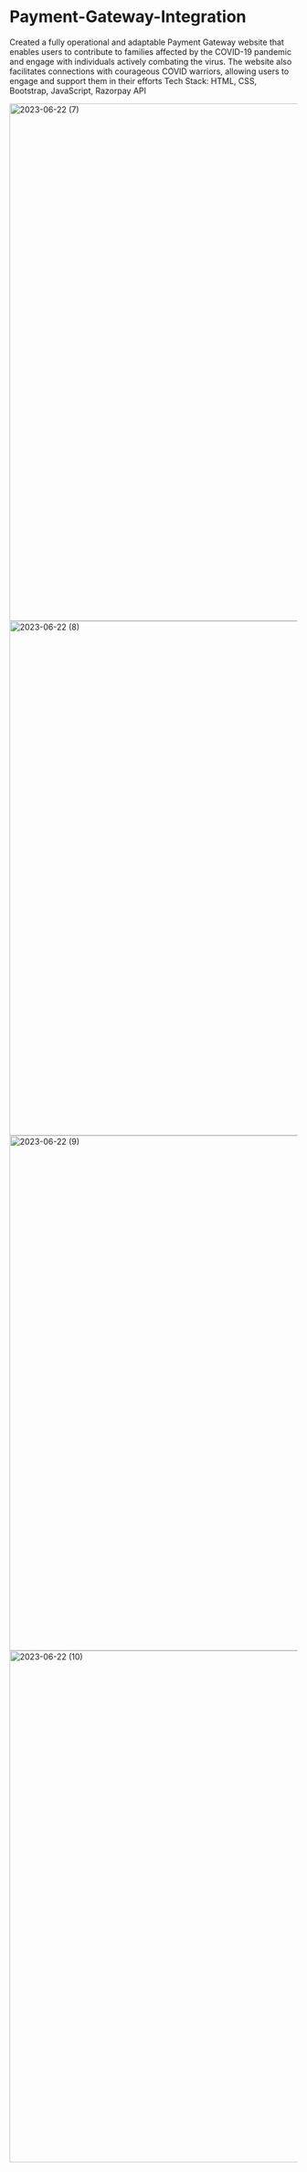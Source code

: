 # Payment-Gateway-Integration
Created a fully operational and adaptable Payment Gateway website that enables users to contribute to families
affected by the COVID-19 pandemic and engage with individuals actively combating the virus.
The website also facilitates connections with courageous COVID warriors, allowing users to engage and support them
in their efforts
Tech Stack: HTML, CSS, Bootstrap, JavaScript, Razorpay API

<img width="906" alt="2023-06-22 (7)" src="https://github.com/neha2233/Payment-Gateway-Integration/assets/98264672/3471d398-0820-4aee-9a18-0bb6916e1053">
<img width="901" alt="2023-06-22 (8)" src="https://github.com/neha2233/Payment-Gateway-Integration/assets/98264672/d6ac0b88-8062-4cbc-b6f5-0690782309c8">
<img width="902" alt="2023-06-22 (9)" src="https://github.com/neha2233/Payment-Gateway-Integration/assets/98264672/e9e7d727-bf6e-4547-98ac-fef1fde8e968">
<img width="896" alt="2023-06-22 (10)" src="https://github.com/neha2233/Payment-Gateway-Integration/assets/98264672/66174651-7e87-42a3-a472-37b1e2385fc4">
